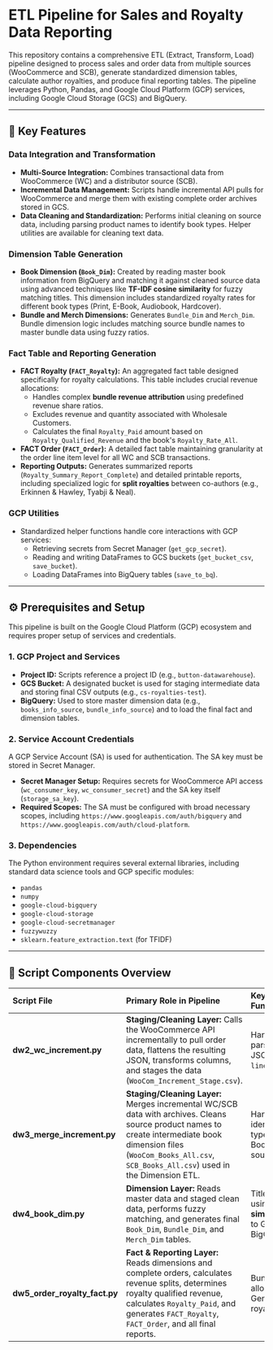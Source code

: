 # ETL Pipeline for Sales and Royalty Data Reporting

This repository contains a comprehensive ETL (Extract, Transform, Load) pipeline designed to process sales and order data from multiple sources (WooCommerce and SCB), generate standardized dimension tables, calculate author royalties, and produce final reporting tables. The pipeline leverages Python, Pandas, and Google Cloud Platform (GCP) services, including Google Cloud Storage (GCS) and BigQuery.

---

## 🚀 Key Features

### Data Integration and Transformation
*   **Multi-Source Integration:** Combines transactional data from WooCommerce (WC) and a distributor source (SCB).
*   **Incremental Data Management:** Scripts handle incremental API pulls for WooCommerce and merge them with existing complete order archives stored in GCS.
*   **Data Cleaning and Standardization:** Performs initial cleaning on source data, including parsing product names to identify book types. Helper utilities are available for cleaning text data.

### Dimension Table Generation
*   **Book Dimension (`Book_Dim`):** Created by reading master book information from BigQuery and matching it against cleaned source data using advanced techniques like **TF-IDF cosine similarity** for fuzzy matching titles. This dimension includes standardized royalty rates for different book types (Print, E-Book, Audiobook, Hardcover).
*   **Bundle and Merch Dimensions:** Generates `Bundle_Dim` and `Merch_Dim`. Bundle dimension logic includes matching source bundle names to master bundle data using fuzzy ratios.

### Fact Table and Reporting Generation
*   **FACT Royalty (`FACT_Royalty`):** An aggregated fact table designed specifically for royalty calculations. This table includes crucial revenue allocations:
    *   Handles complex **bundle revenue attribution** using predefined revenue share ratios.
    *   Excludes revenue and quantity associated with Wholesale Customers.
    *   Calculates the final `Royalty_Paid` amount based on `Royalty_Qualified_Revenue` and the book's `Royalty_Rate_All`.
*   **FACT Order (`FACT_Order`):** A detailed fact table maintaining granularity at the order line item level for all WC and SCB transactions.
*   **Reporting Outputs:** Generates summarized reports (`Royalty_Summary_Report_Complete`) and detailed printable reports, including specialized logic for **split royalties** between co-authors (e.g., Erkinnen & Hawley, Tyabji & Neal).

### GCP Utilities
*   Standardized helper functions handle core interactions with GCP services:
    *   Retrieving secrets from Secret Manager (`get_gcp_secret`).
    *   Reading and writing DataFrames to GCS buckets (`get_bucket_csv`, `save_bucket`).
    *   Loading DataFrames into BigQuery tables (`save_to_bq`).

---

## ⚙️ Prerequisites and Setup

This pipeline is built on the Google Cloud Platform (GCP) ecosystem and requires proper setup of services and credentials.

### 1. GCP Project and Services
*   **Project ID:** Scripts reference a project ID (e.g., `button-datawarehouse`).
*   **GCS Bucket:** A designated bucket is used for staging intermediate data and storing final CSV outputs (e.g., `cs-royalties-test`).
*   **BigQuery:** Used to store master dimension data (e.g., `books_info_source`, `bundle_info_source`) and to load the final fact and dimension tables.

### 2. Service Account Credentials
A GCP Service Account (SA) is used for authentication. The SA key must be stored in Secret Manager.

*   **Secret Manager Setup:** Requires secrets for WooCommerce API access (`wc_consumer_key`, `wc_consumer_secret`) and the SA key itself (`storage_sa_key`).
*   **Required Scopes:** The SA must be configured with broad necessary scopes, including `https://www.googleapis.com/auth/bigquery` and `https://www.googleapis.com/auth/cloud-platform`.

### 3. Dependencies
The Python environment requires several external libraries, including standard data science tools and GCP specific modules:
*   `pandas`
*   `numpy`
*   `google-cloud-bigquery`
*   `google-cloud-storage`
*   `google-cloud-secretmanager`
*   `fuzzywuzzy`
*   `sklearn.feature_extraction.text` (for TFIDF)

---

## 📂 Script Components Overview

| Script File | Primary Role in Pipeline | Key Function/Process |
| :--- | :--- | :--- |
| **dw2_wc_increment.py** | **Staging/Cleaning Layer:** Calls the WooCommerce API incrementally to pull order data, flattens the resulting JSON, transforms columns, and stages the data (`WooCom_Increment_Stage.csv`). | Handles dynamic parsing of nested JSON fields like `line_items`. |
| **dw3_merge_increment.py** | **Staging/Cleaning Layer:** Merges incremental WC/SCB data with archives. Cleans source product names to create intermediate book dimension files (`WooCom_Books_All.csv`, `SCB_Books_All.csv`) used in the Dimension ETL. | Handles logic for identifying book types (Print, E-Book) within source titles. 
| **dw4_book_dim.py** | **Dimension Layer:** Reads master data and staged clean data, performs fuzzy matching, and generates final `Book_Dim`, `Bundle_Dim`, and `Merch_Dim` tables. | Title matching using **TF-IDF similarity**. Saves to GCS and BigQuery. |
| **dw5_order_royalty_fact.py** | **Fact & Reporting Layer:** Reads dimensions and complete orders, calculates revenue splits, determines royalty qualified revenue, calculates `Royalty_Paid`, and generates `FACT_Royalty`, `FACT_Order`, and all final reports. | Bundle/Wholesale allocation logic. Generates split royalty reports. |